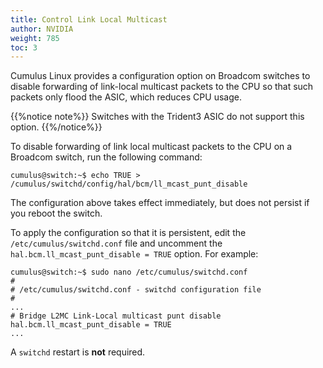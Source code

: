 ```yaml
---
title: Control Link Local Multicast
author: NVIDIA
weight: 785
toc: 3
---
```

Cumulus Linux provides a configuration option on Broadcom switches to disable forwarding of link-local multicast packets to the CPU so that such packets only flood the ASIC, which reduces CPU usage.

{{%notice note%}}
Switches with the Trident3 ASIC do not support this option.
{{%/notice%}}

To disable forwarding of link local multicast packets to the CPU on a Broadcom switch, run the following command:

```
cumulus@switch:~$ echo TRUE > /cumulus/switchd/config/hal/bcm/ll_mcast_punt_disable
```

The configuration above takes effect immediately, but does not persist if you reboot the switch.

To apply the configuration so that it is persistent, edit the `/etc/cumulus/switchd.conf` file and uncomment the `hal.bcm.ll_mcast_punt_disable = TRUE` option. For example:

```
cumulus@switch:~$ sudo nano /etc/cumulus/switchd.conf
#
# /etc/cumulus/switchd.conf - switchd configuration file
#
...
# Bridge L2MC Link-Local multicast punt disable
hal.bcm.ll_mcast_punt_disable = TRUE
...
```

A `switchd` restart is **not** required.
